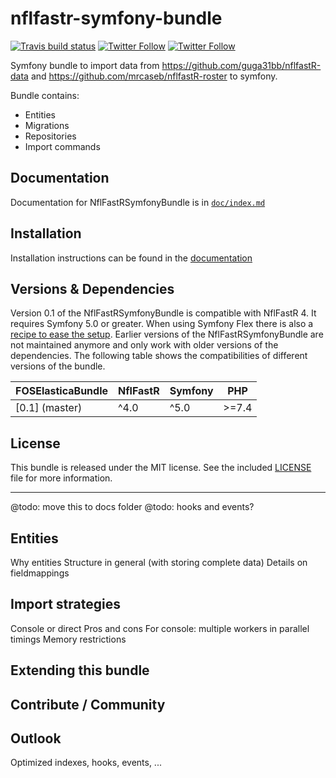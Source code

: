 # nflfastr-symfony-bundle

<!-- badges: start -->

[![Travis build
status](https://travis-ci.com/HansPeterOrding/nflfastr-symfony-bundle.svg?branch=main)](https://travis-ci.com/github/HansPeterOrding/nflfastr-symfony-bundle)
[![Twitter
Follow](https://img.shields.io/twitter/follow/splatter2507.svg?style=social)](https://twitter.com/splatter2507)
[![Twitter
Follow](https://img.shields.io/twitter/follow/nflfastR.svg?style=social)](https://twitter.com/nflfastR)
<!-- ![GitHub release (latest by date)](https://img.shields.io/github/v/release/HansPeterOrding/nflfastr-symfony-bundle?label=development%20version) -->
<!-- badges: end -->

Symfony bundle to import data from https://github.com/guga31bb/nflfastR-data and https://github.com/mrcaseb/nflfastR-roster to symfony.

Bundle contains:
* Entities
* Migrations
* Repositories
* Import commands

Documentation
-------------

Documentation for NflFastRSymfonyBundle is in [`doc/index.md`](doc/index.md)

Installation
------------

Installation instructions can be found in the [documentation](doc/setup.md)

Versions & Dependencies
-----------------------

Version 0.1 of the NflFastRSymfonyBundle is compatible with NflFastR 4. It requires Symfony 5.0 or greater. When using
Symfony Flex there is also a [recipe to ease the setup](https://github.com/symfony/recipes-contrib/tree/master/hans-peter-ording/nflfastr-symfony-bundle/0.1).
Earlier versions of the NflFastRSymfonyBundle are not maintained anymore and only work with older versions of the dependencies.
The following table shows the compatibilities of different versions of the bundle.

| FOSElasticaBundle                                                                       | NflFastR | Symfony    | PHP   |
| --------------------------------------------------------------------------------------- | ---------| ---------- | ----- |
| [0.1] (master)                                                                          | ^4.0     | ^5.0       | >=7.4 |

License
-------

This bundle is released under the MIT license. See the included [LICENSE](LICENSE) file for more information.




___

@todo: move this to docs folder
@todo: hooks and events?


## Entities

Why entities
Structure in general (with storing complete data)
Details on fieldmappings

## Import strategies

Console or direct
Pros and cons
For console:
multiple workers in parallel
timings
Memory restrictions

## Extending this bundle

## Contribute / Community

## Outlook

Optimized indexes, hooks, events, ...
